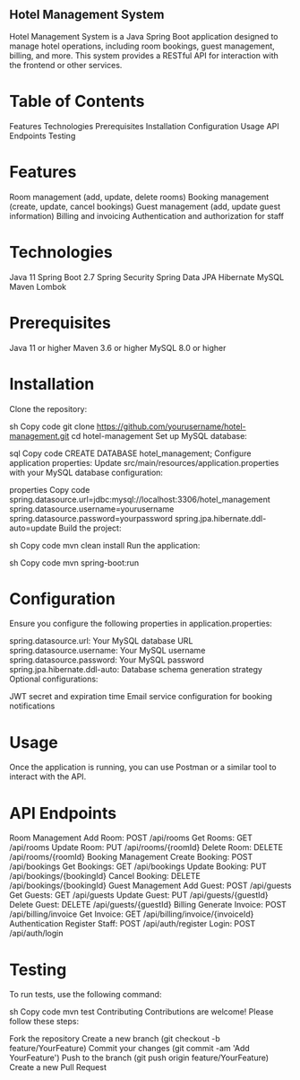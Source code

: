 ## Hotel Management System
Hotel Management System is a Java Spring Boot application designed to manage hotel operations, including room bookings, guest management, billing, and more. This system provides a RESTful API for interaction with the frontend or other services.

# Table of Contents
Features
Technologies
Prerequisites
Installation
Configuration
Usage
API Endpoints
Testing

# Features
Room management (add, update, delete rooms)
Booking management (create, update, cancel bookings)
Guest management (add, update guest information)
Billing and invoicing
Authentication and authorization for staff

# Technologies
Java 11
Spring Boot 2.7
Spring Security
Spring Data JPA
Hibernate
MySQL
Maven
Lombok

# Prerequisites
Java 11 or higher
Maven 3.6 or higher
MySQL 8.0 or higher

# Installation
Clone the repository:

sh
Copy code
git clone https://github.com/yourusername/hotel-management.git
cd hotel-management
Set up MySQL database:

sql
Copy code
CREATE DATABASE hotel_management;
Configure application properties:
Update src/main/resources/application.properties with your MySQL database configuration:

properties
Copy code
spring.datasource.url=jdbc:mysql://localhost:3306/hotel_management
spring.datasource.username=yourusername
spring.datasource.password=yourpassword
spring.jpa.hibernate.ddl-auto=update
Build the project:

sh
Copy code
mvn clean install
Run the application:

sh
Copy code
mvn spring-boot:run

# Configuration
Ensure you configure the following properties in application.properties:

spring.datasource.url: Your MySQL database URL
spring.datasource.username: Your MySQL username
spring.datasource.password: Your MySQL password
spring.jpa.hibernate.ddl-auto: Database schema generation strategy
Optional configurations:

JWT secret and expiration time
Email service configuration for booking notifications

# Usage
Once the application is running, you can use Postman or a similar tool to interact with the API.

# API Endpoints
Room Management
Add Room: POST /api/rooms
Get Rooms: GET /api/rooms
Update Room: PUT /api/rooms/{roomId}
Delete Room: DELETE /api/rooms/{roomId}
Booking Management
Create Booking: POST /api/bookings
Get Bookings: GET /api/bookings
Update Booking: PUT /api/bookings/{bookingId}
Cancel Booking: DELETE /api/bookings/{bookingId}
Guest Management
Add Guest: POST /api/guests
Get Guests: GET /api/guests
Update Guest: PUT /api/guests/{guestId}
Delete Guest: DELETE /api/guests/{guestId}
Billing
Generate Invoice: POST /api/billing/invoice
Get Invoice: GET /api/billing/invoice/{invoiceId}
Authentication
Register Staff: POST /api/auth/register
Login: POST /api/auth/login

# Testing
To run tests, use the following command:

sh
Copy code
mvn test
Contributing
Contributions are welcome! Please follow these steps:

Fork the repository
Create a new branch (git checkout -b feature/YourFeature)
Commit your changes (git commit -am 'Add YourFeature')
Push to the branch (git push origin feature/YourFeature)
Create a new Pull Request
